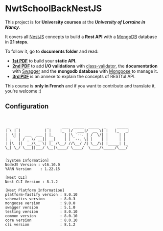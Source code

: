 # NwtSchoolBackNestJS

This project is for **University courses** at the ***University of Lorraine in Nancy***.

It covers all [NestJS](https://nestjs.com) concepts to build a **Rest API** with a [MongoDB](https://docs.mongodb.com/) database in **21 steps**.

To follow it, go to **documents folder** and read:

- [**1st PDF**](https://github.com/akanass/nwt-school-back-nestjs/blob/master/documents/1%20-%20Les%20Nouvelles%20Technologies%20du%20Web%20-%20Back%20-%20Part%201.pdf) to build your **static API**.
- [**2nd PDF**](https://github.com/akanass/nwt-school-back-nestjs/blob/master/documents/2%20-%20Les%20Nouvelles%20Technologies%20du%20Web%20-%20Back%20-%20Part%202.pdf) to add **I/O validations** with [class-validator](https://docs.nestjs.com/techniques/validation), the **documentation** with [Swagger](https://docs.nestjs.com/recipes/swagger) and the **mongodb database** with [Mongoose](https://docs.nestjs.com/techniques/mongodb) to manage it.
- [**3rd PDF**](https://github.com/akanass/nwt-school-back-nestjs/blob/master/documents/3%20-%20Les%20Nouvelles%20Technologies%20du%20Web%20-%20Back%20-%20Restful.pdf) is an annexe to explain the concepts of RESTful API.

This course is **only in French** and if you want to contribute and translate it, you're welcome :)


## Configuration
<pre><code>

 _   _             _      ___  _____  _____  _     _____
| \ | |           | |    |_  |/  ___|/  __ \| |   |_   _|
|  \| |  ___  ___ | |_     | |\ `--. | /  \/| |     | |
| . ` | / _ \/ __|| __|    | | `--. \| |    | |     | |
| |\  ||  __/\__ \| |_ /\__/ //\__/ /| \__/\| |_____| |_
\_| \_/ \___||___/ \__|\____/ \____/  \____/\_____/\___/


[System Information]
NodeJS Version : v16.10.0
YARN Version    : 1.22.15 

[Nest CLI]
Nest CLI Version : 8.1.2 

[Nest Platform Information]
platform-fastify version : 8.0.10
schematics version       : 8.0.3
mongoose version         : 9.0.0
swagger version          : 5.1.0
testing version          : 8.0.10
common version           : 8.0.10
core version             : 8.0.10
cli version              : 8.1.2

</code></pre>
